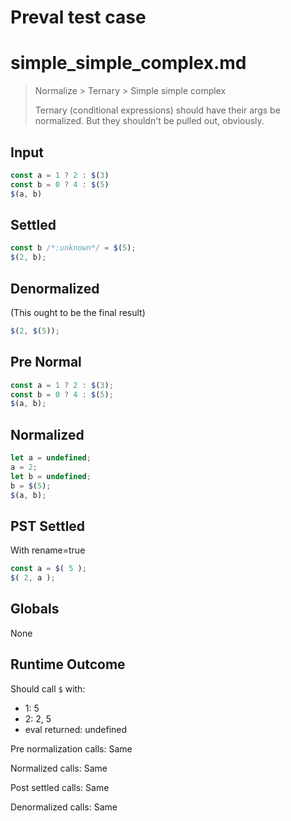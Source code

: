 # Preval test case

# simple_simple_complex.md

> Normalize > Ternary > Simple simple complex
>
> Ternary (conditional expressions) should have their args be normalized. But they shouldn't be pulled out, obviously.

## Input

`````js filename=intro
const a = 1 ? 2 : $(3)
const b = 0 ? 4 : $(5)
$(a, b)
`````

## Settled


`````js filename=intro
const b /*:unknown*/ = $(5);
$(2, b);
`````

## Denormalized
(This ought to be the final result)

`````js filename=intro
$(2, $(5));
`````

## Pre Normal


`````js filename=intro
const a = 1 ? 2 : $(3);
const b = 0 ? 4 : $(5);
$(a, b);
`````

## Normalized


`````js filename=intro
let a = undefined;
a = 2;
let b = undefined;
b = $(5);
$(a, b);
`````

## PST Settled
With rename=true

`````js filename=intro
const a = $( 5 );
$( 2, a );
`````

## Globals

None

## Runtime Outcome

Should call `$` with:
 - 1: 5
 - 2: 2, 5
 - eval returned: undefined

Pre normalization calls: Same

Normalized calls: Same

Post settled calls: Same

Denormalized calls: Same
